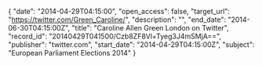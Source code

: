 {
  "date": "2014-04-29T04:15:00", 
  "open_access": false, 
  "target_url": "https://twitter.com/Green_Caroline/", 
  "description": "", 
  "end_date": "2014-06-30T04:15:00Z", 
  "title": "Caroline Allen Green London on Twitter", 
  "record_id": "20140429T041500/Czb8ZF8Vl+Tyeg3J4mSMjA==", 
  "publisher": "twitter.com", 
  "start_date": "2014-04-29T04:15:00Z", 
  "subject": "European Parliament Elections 2014"
}

